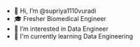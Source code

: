 - 👋 Hi, I’m @supriya1110vuradi
- 🎓 Fresher Biomedical Engineer
- 👀 I’m interested in Data Engineer
- 🌱 I'm currently learning Data Engineering

<!---
supriya1110vuradi/supriya1110vuradi is a ✨ special ✨ repository because its `README.md` (this file) appears on your GitHub profile.
You can click the Preview link to take a look at your changes.
--->
